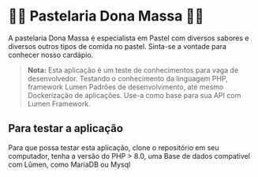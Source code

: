 # 👩‍🍳 Pastelaria Dona Massa 👨‍🍳

A pastelaria Dona Massa é especialista em Pastel com diversos sabores
e diversos outros tipos de comida no pastel. Sinta-se a vontade para conhecer nosso cardápio.

> **Nota:** Esta aplicação é um teste de conhecimentos para vaga de desenvolvedor. Testando o conhecimento da linguagem PHP, framework Lumen
Padrões de desenvolvimento, até mesmo Dockerização de aplicações.
Use-a como base para sua API com Lumen Framework.

## Para testar a aplicação

Para que possa testar esta aplicação, clone o repositório em seu computador, tenha a versão do PHP > 8.0, uma Base de dados compativel com Lûmen, como MariaDB ou Mysql
